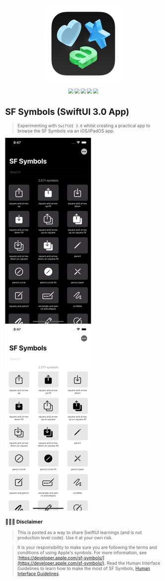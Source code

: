 <p align="center"><img src="images/sfsymbols-logo.png"></p>

<p align="center">
    <img src="https://img.shields.io/badge/iOS-15+-blue.svg" />
    <img src="https://img.shields.io/badge/Xcode-13.1+-brightgreen.svg" />
    <img src="https://img.shields.io/badge/Swift-5.3-orange.svg" />
    <img src="https://img.shields.io/badge/SwiftUI-3.0-red.svg" />
    <img src="https://img.shields.io/badge/SF Symbols-3.1 (63)-lightgray.svg" />
</p>

# SF Symbols (SwiftUI 3.0 App)
> Experimenting with `SwiftUI 3.0` whilst creating a practical app to browse the SF Symbols via an iOS/iPadOS app.

<img src="images/search.gif"> <img src="images/sort.gif">

### 👨🏻‍⚖️ Disclaimer

> This is posted as a way to share SwiftUI learnings (and is not production level code). Use it at your own risk.

> It is your responsibility to make sure you are following the terms and conditions of using Apple's symbols. For more information, see [https://developer.apple.com/sf-symbols/](https://developer.apple.com/sf-symbols/). Read the Human Interface Guidelines to learn how to make the most of SF Symbols, [Human Interface Guidelines](https://developer.apple.com/design/human-interface-guidelines/sf-symbols/overview/).
